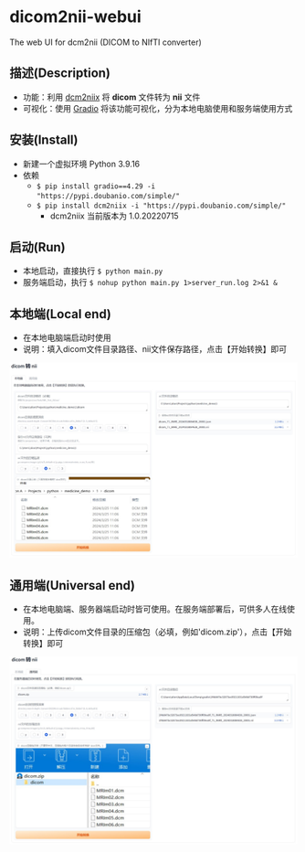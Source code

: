 # dicom2nii-webui

The web UI for dcm2nii (DICOM to NIfTI converter)

## 描述(Description)

- 功能：利用 [dcm2niix](https://github.com/rordenlab/dcm2niix) 将 **dicom** 文件转为 **nii** 文件
- 可视化：使用 [Gradio](https://github.com/gradio-app/gradio) 将该功能可视化，分为本地电脑使用和服务端使用方式

## 安装(Install)
- 新建一个虚拟环境 Python 3.9.16
- 依赖
  - `$ pip install gradio==4.29 -i "https://pypi.doubanio.com/simple/"`
  - `$ pip install dcm2niix -i "https://pypi.doubanio.com/simple/"` 
    - dcm2niix 当前版本为 1.0.20220715

## 启动(Run)
- 本地启动，直接执行 `$ python main.py`
- 服务端启动，执行 `$ nohup python main.py 1>server_run.log 2>&1 &`

## 本地端(Local end)
- 在本地电脑端启动时使用
- 说明：填入dicom文件目录路径、nii文件保存路径，点击【开始转换】即可

![local_capture.jpg](doc-resources/local_capture.jpg)


## 通用端(Universal end)
- 在本地电脑端、服务器端启动时皆可使用。在服务端部署后，可供多人在线使用。
- 说明：上传dicom文件目录的压缩包（必填，例如'dicom.zip'），点击【开始转换】即可

![universal_captrue.jpg](doc-resources/universal_captrue.jpg)



